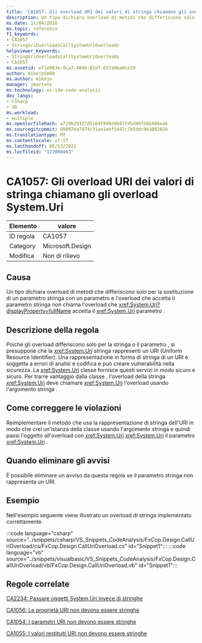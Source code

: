 ```yaml
---
title: 'CA1057: Gli overload URI dei valori di stringa chiamano gli overload System.Uri'
description: Un tipo dichiara overload di metodi che differiscono solo per la sostituzione di un parametro stringa con un parametro System.Uri e l'overload che accetta il parametro string non chiama l'overload che accetta il parametro System.Uri.
ms.date: 11/04/2016
ms.topic: reference
f1_keywords:
- CA1057
- StringUriOverloadsCallSystemUriOverloads
helpviewer_keywords:
- StringUriOverloadsCallSystemUriOverloads
- CA1057
ms.assetid: ef1e983e-9ca7-404b-82d7-65740ba0ce20
author: mikejo5000
ms.author: mikejo
manager: jmartens
ms.technology: vs-ide-code-analysis
dev_langs:
- CSharp
- VB
ms.workload:
- multiple
ms.openlocfilehash: a729b29127d5169f899dd667745d46fb6b486ea6
ms.sourcegitcommit: 68897da7d74c31ae1ebf5d47c7b5ddc9b108265b
ms.translationtype: MT
ms.contentlocale: it-IT
ms.lasthandoff: 08/13/2021
ms.locfileid: "122098463"
---
```

# <a name="ca1057-string-uri-overloads-call-systemuri-overloads"></a>CA1057: Gli overload URI dei valori di stringa chiamano gli overload System.Uri

|Elemento|valore|
|-|-|
|ID regola|CA1057|
|Category|Microsoft.Design|
|Modifica|Non di rilievo|

## <a name="cause"></a>Causa

Un tipo dichiara overload di metodi che differiscono solo per la sostituzione di un parametro stringa con un parametro e l'overload che accetta il parametro stringa non chiama l'overload che <xref:System.Uri?displayProperty=fullName> accetta il <xref:System.Uri> parametro .

## <a name="rule-description"></a>Descrizione della regola
Poiché gli overload differiscono solo per la stringa o il parametro , si presuppone che la <xref:System.Uri> stringa rappresenti un URI (Uniform Resource Identifier). Una rappresentazione in forma di stringa di un URI è soggetta a errori di analisi e codifica e può creare vulnerabilità nella sicurezza. La <xref:System.Uri> classe fornisce questi servizi in modo sicuro e sicuro. Per trarre vantaggio dalla classe , l'overload della stringa <xref:System.Uri> deve chiamare <xref:System.Uri> l'overload usando l'argomento stringa .

## <a name="how-to-fix-violations"></a>Come correggere le violazioni
Reimplementare il metodo che usa la rappresentazione di stringa dell'URI in modo che crei un'istanza della classe usando l'argomento stringa e quindi passi l'oggetto all'overload con <xref:System.Uri> <xref:System.Uri> il parametro <xref:System.Uri> .

## <a name="when-to-suppress-warnings"></a>Quando eliminare gli avvisi
È possibile eliminare un avviso da questa regola se il parametro stringa non rappresenta un URI.

## <a name="example"></a>Esempio
Nell'esempio seguente viene illustrato un overload di stringa implementato correttamente.

:::code language="csharp" source="../snippets/csharp/VS_Snippets_CodeAnalysis/FxCop.Design.CallUriOverload/cs/FxCop.Design.CallUriOverload.cs" id="Snippet1":::
:::code language="vb" source="../snippets/visualbasic/VS_Snippets_CodeAnalysis/FxCop.Design.CallUriOverload/vb/FxCop.Design.CallUriOverload.vb" id="Snippet1":::

## <a name="related-rules"></a>Regole correlate
[CA2234: Passare oggetti System.Uri invece di stringhe](/dotnet/fundamentals/code-analysis/quality-rules/ca2234)

[CA1056: Le proprietà URI non devono essere stringhe](/dotnet/fundamentals/code-analysis/quality-rules/ca1056)

[CA1054: I parametri URI non devono essere stringhe](/dotnet/fundamentals/code-analysis/quality-rules/ca1054)

[CA1055: I valori restituiti URI non devono essere stringhe](/dotnet/fundamentals/code-analysis/quality-rules/ca1055)
